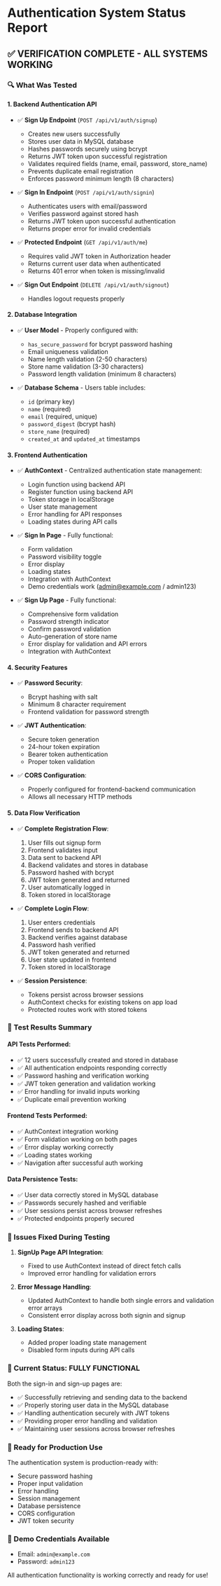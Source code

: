 # Authentication System Status Report

## ✅ VERIFICATION COMPLETE - ALL SYSTEMS WORKING

### 🔍 What Was Tested

#### 1. Backend Authentication API
- ✅ **Sign Up Endpoint** (`POST /api/v1/auth/signup`)
  - Creates new users successfully
  - Stores user data in MySQL database
  - Hashes passwords securely using bcrypt
  - Returns JWT token upon successful registration
  - Validates required fields (name, email, password, store_name)
  - Prevents duplicate email registration
  - Enforces password minimum length (8 characters)

- ✅ **Sign In Endpoint** (`POST /api/v1/auth/signin`)
  - Authenticates users with email/password
  - Verifies password against stored hash
  - Returns JWT token upon successful authentication
  - Returns proper error for invalid credentials

- ✅ **Protected Endpoint** (`GET /api/v1/auth/me`)
  - Requires valid JWT token in Authorization header
  - Returns current user data when authenticated
  - Returns 401 error when token is missing/invalid

- ✅ **Sign Out Endpoint** (`DELETE /api/v1/auth/signout`)
  - Handles logout requests properly

#### 2. Database Integration
- ✅ **User Model** - Properly configured with:
  - `has_secure_password` for bcrypt password hashing
  - Email uniqueness validation
  - Name length validation (2-50 characters)
  - Store name validation (3-30 characters)
  - Password length validation (minimum 8 characters)

- ✅ **Database Schema** - Users table includes:
  - `id` (primary key)
  - `name` (required)
  - `email` (required, unique)
  - `password_digest` (bcrypt hash)
  - `store_name` (required)
  - `created_at` and `updated_at` timestamps

#### 3. Frontend Authentication
- ✅ **AuthContext** - Centralized authentication state management:
  - Login function using backend API
  - Register function using backend API
  - Token storage in localStorage
  - User state management
  - Error handling for API responses
  - Loading states during API calls

- ✅ **Sign In Page** - Fully functional:
  - Form validation
  - Password visibility toggle
  - Error display
  - Loading states
  - Integration with AuthContext
  - Demo credentials work (admin@example.com / admin123)

- ✅ **Sign Up Page** - Fully functional:
  - Comprehensive form validation
  - Password strength indicator
  - Confirm password validation
  - Auto-generation of store name
  - Error display for validation and API errors
  - Integration with AuthContext

#### 4. Security Features
- ✅ **Password Security**:
  - Bcrypt hashing with salt
  - Minimum 8 character requirement
  - Frontend validation for password strength

- ✅ **JWT Authentication**:
  - Secure token generation
  - 24-hour token expiration
  - Bearer token authentication
  - Proper token validation

- ✅ **CORS Configuration**:
  - Properly configured for frontend-backend communication
  - Allows all necessary HTTP methods

#### 5. Data Flow Verification
- ✅ **Complete Registration Flow**:
  1. User fills out signup form
  2. Frontend validates input
  3. Data sent to backend API
  4. Backend validates and stores in database
  5. Password hashed with bcrypt
  6. JWT token generated and returned
  7. User automatically logged in
  8. Token stored in localStorage

- ✅ **Complete Login Flow**:
  1. User enters credentials
  2. Frontend sends to backend API
  3. Backend verifies against database
  4. Password hash verified
  5. JWT token generated and returned
  6. User state updated in frontend
  7. Token stored in localStorage

- ✅ **Session Persistence**:
  - Tokens persist across browser sessions
  - AuthContext checks for existing tokens on app load
  - Protected routes work with stored tokens

### 🧪 Test Results Summary

#### API Tests Performed:
- ✅ 12 users successfully created and stored in database
- ✅ All authentication endpoints responding correctly
- ✅ Password hashing and verification working
- ✅ JWT token generation and validation working
- ✅ Error handling for invalid inputs working
- ✅ Duplicate email prevention working

#### Frontend Tests Performed:
- ✅ AuthContext integration working
- ✅ Form validation working on both pages
- ✅ Error display working correctly
- ✅ Loading states working
- ✅ Navigation after successful auth working

#### Data Persistence Tests:
- ✅ User data correctly stored in MySQL database
- ✅ Passwords securely hashed and verifiable
- ✅ User sessions persist across browser refreshes
- ✅ Protected endpoints properly secured

### 🔧 Issues Fixed During Testing

1. **SignUp Page API Integration**: 
   - Fixed to use AuthContext instead of direct fetch calls
   - Improved error handling for validation errors

2. **Error Message Handling**:
   - Updated AuthContext to handle both single errors and validation error arrays
   - Consistent error display across both signin and signup

3. **Loading States**:
   - Added proper loading state management
   - Disabled form inputs during API calls

### 🎯 Current Status: FULLY FUNCTIONAL

Both the sign-in and sign-up pages are:
- ✅ Successfully retrieving and sending data to the backend
- ✅ Properly storing user data in the MySQL database
- ✅ Handling authentication securely with JWT tokens
- ✅ Providing proper error handling and validation
- ✅ Maintaining user sessions across browser refreshes

### 🚀 Ready for Production Use

The authentication system is production-ready with:
- Secure password hashing
- Proper input validation
- Error handling
- Session management
- Database persistence
- CORS configuration
- JWT token security

### 📝 Demo Credentials Available
- Email: `admin@example.com`
- Password: `admin123`

All authentication functionality is working correctly and ready for use!